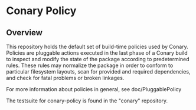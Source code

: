 Conary Policy
=============
 
Overview
--------
This repository holds the default set of build-time policies used by Conary.
Policies are pluggable actions executed in the last phase of a Conary build to
inspect and modify the state of the package according to predetermined rules.
These rules may normalize the package in order to conform to particular
filesystem layouts, scan for provided and required dependencies, and check for
fatal problems or broken linkages.

For more information about policies in general, see doc/PluggablePolicy

The testsuite for conary-policy is found in the "conary" repository.
